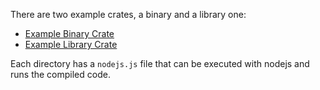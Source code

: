 There are two example crates, a binary and a library one:
- [Example Binary Crate](https://github.com/bytedream/litbwraw/tree/main/example-binary)
- [Example Library Crate](https://github.com/bytedream/litbwraw/tree/main/example-library)

Each directory has a `nodejs.js` file that can be executed with nodejs and runs the compiled code.
